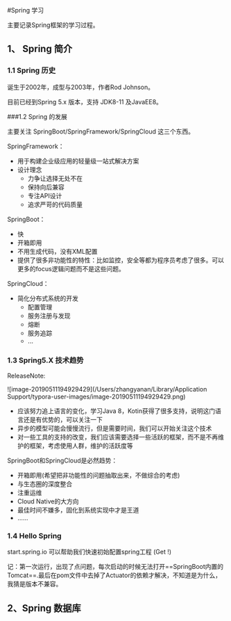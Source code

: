 #Spring 学习

主要记录Spring框架的学习过程。

## 1、 Spring 简介

### 1.1 Spring 历史

诞生于2002年，成型与2003年，作者Rod Johnson。

目前已经到Spring 5.x 版本，支持 JDK8-11 及JavaEE8。

###1.2 Spring 的发展

主要关注 SpringBoot/SpringFramework/SpringCloud 这三个东西。

SpringFramework：

- 用于构建企业级应用的轻量级一站式解决方案
- 设计理念
  - 力争让选择无处不在
  - 保持向后兼容
  - 专注API设计
  - 追求严苛的代码质量

SpringBoot：

- 快
- 开箱即用
- 不用生成代码，没有XML配置
- 提供了很多非功能性的特性：比如监控，安全等都为程序员考虑了很多。可以更多的focus逻辑问题而不是这些问题。

SpringCloud：

- 简化分布式系统的开发
  - 配置管理
  - 服务注册与发现
  - 熔断
  - 服务追踪
  - ...

### 1.3 Spring5.X 技术趋势

ReleaseNote:

![image-20190511194929429](/Users/zhangyanan/Library/Application Support/typora-user-images/image-20190511194929429.png)

- 应该努力追上语言的变化，学习Java 8，Kotin获得了很多支持，说明这门语言还是有优势的，可以关注一下
- 异步的模型可能会慢慢流行，但是需要时间，我们可以开始关注这个技术
- 对一些工具的支持的改变，我们应该需要选择一些活跃的框架，而不是不再维护的框架，考虑使用人群，维护的活跃度等

SpringBoot和SpringCloud是必然趋势：

- 开箱即用(希望把非功能性的问题抽取出来，不做综合的考虑)
- 与生态圈的深度整合
- 注重运维
- Cloud Native的大方向
- 最佳时间不嫌多，固化到系统实现中才是王道
- …...

### 1.4 Hello Spring 

start.spring.io 可以帮助我们快速初始配置spring工程  (Get !)

记：第一次运行，出现了点问题，每次启动的时候无法打开==SpringBoot内置的Tomcat==.最后在pom文件中去掉了Actuator的依赖才解决，不知道是为什么，我猜是版本不兼容。

## 2、Spring 数据库

